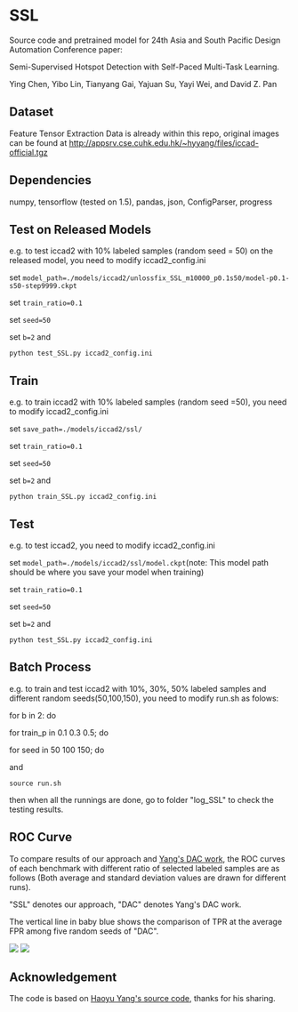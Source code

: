 # SSL 

Source code and pretrained model for 24th Asia and South Pacific Design Automation Conference paper: 

Semi-Supervised Hotspot Detection with Self-Paced Multi-Task Learning.

Ying Chen, Yibo Lin, Tianyang Gai, Yajuan Su, Yayi Wei, and David Z. Pan

## Dataset

Feature Tensor Extraction Data is already within this repo, original images can be found at http://appsrv.cse.cuhk.edu.hk/~hyyang/files/iccad-official.tgz

## Dependencies

numpy, tensorflow (tested on 1.5), pandas, json, ConfigParser, progress

## Test on Released Models

e.g. to test iccad2 with 10% labeled samples (random seed = 50) on the released model, you need to modify iccad2\_config.ini

set ```model_path=./models/iccad2/unlossfix_SSL_m10000_p0.1s50/model-p0.1-s50-step9999.ckpt```  

set ```train_ratio=0.1``` 

set ```seed=50``` 

set ```b=2``` and

```python test_SSL.py iccad2_config.ini```

## Train

e.g. to train iccad2 with 10% labeled samples (random seed =50), you need to modify iccad2\_config.ini

set ```save_path=./models/iccad2/ssl/```

set ```train_ratio=0.1``` 

set ```seed=50```

set ```b=2``` and

```python train_SSL.py iccad2_config.ini```

## Test

e.g. to test iccad2, you need to modify iccad2\_config.ini

set ```model_path=./models/iccad2/ssl/model.ckpt```(note: This model path should be where you save your model when training)  

set ```train_ratio=0.1``` 

set ```seed=50```

set ```b=2``` and

```python test_SSL.py iccad2_config.ini```

## Batch Process

e.g. to train and test iccad2 with 10%, 30%, 50% labeled samples and different random seeds(50,100,150), you need to modify run.sh as folows:

for b in 2: do

for train_p in 0.1 0.3 0.5; do

for seed in 50 100 150; do

and 

```source run.sh```

then when all the runnings are done, go to folder "log_SSL" to check the testing results.

## ROC Curve

To compare results of our approach and [Yang's DAC work](http://www.cse.cuhk.edu.hk/~byu/papers/C60-DAC2017-CNN-HSD.pdf), the ROC curves of each benchmark with different ratio of selected labeled samples are as follows (Both average and standard deviation values are drawn for different runs).

"SSL" denotes our approach, "DAC" denotes Yang's DAC work.

The vertical line in baby blue shows the comparison of TPR at the average FPR among five random seeds of "DAC".

![](https://github.com/qwepi/SSL/blob/master/figs_ROC/legend_SSL_DAC.png)
![](https://github.com/qwepi/SSL/blob/master/figs_ROC/github_ROC-unlossfix-DAC-b2-p1.png)

## Acknowledgement

The code is based on [Haoyu Yang's source code](https://github.com/phdyang007/dlhsd), thanks for his sharing.

